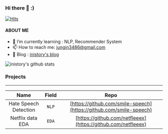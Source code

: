 ### Hi there 👋 :)
[![Hits](https://hits.seeyoufarm.com/api/count/incr/badge.svg?url=https%3A%2F%2Fgithub.com%2Finistory&count_bg=%23044C89&title_bg=%23555555&icon=&icon_color=%23E7E7E7&title=Visits&edge_flat=false)](https://hits.seeyoufarm.com)

#### ABOUT ME

- 🌱  I’m currently learning : NLP, Recommender System
- 📫  How to reach me: <a href="mailto:jungin3486@gmail.com">jungin3486@gmail.com</a>
- 💬  Blog : [inistory's blog](https://inistory.tistory.com/)


![inistory's github stats](https://github-readme-stats.vercel.app/api?username=inistory&show_icons=true)


### Projects
--- 
|    Name    | Field  | Repo |
|:----------:|:------:| :----: | 
| Hate Speech Detection |`NLP`| [https://github.com/smile-speech](https://github.com/smile-speech) | 
| Netflix data EDA |`EDA` |  [https://github.com/netfleeex](https://github.com/netfleeex) | 




<!--
**inistory/inistory** is a ✨ _special_ ✨ repository because its `README.md` (this file) appears on your GitHub profile.

Here are some ideas to get you started:

- 🔭 I’m currently working on ...
- 🌱 I’m currently learning ...
- 👯 I’m looking to collaborate on ...
- 🤔 I’m looking for help with ...
- 💬 Ask me about ...
- 📫 How to reach me: ...
- 😄 Pronouns: ...
- ⚡ Fun fact: ...
-->
